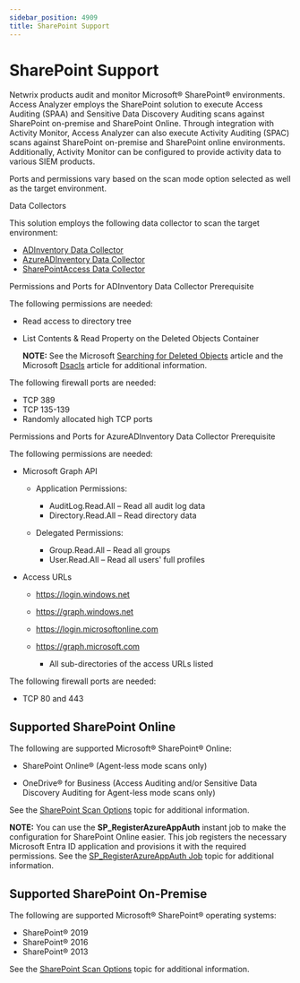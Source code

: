 ```yaml
---
sidebar_position: 4909
title: SharePoint Support
---
```


# SharePoint Support

Netwrix products audit and monitor Microsoft® SharePoint® environments. Access Analyzer employs the SharePoint solution to execute Access Auditing (SPAA) and Sensitive Data Discovery Auditing scans against SharePoint on-premise and SharePoint Online. Through integration with Activity Monitor, Access Analyzer can also execute Activity Auditing (SPAC) scans against SharePoint on-premise and SharePoint online environments. Additionally, Activity Monitor can be configured to provide activity data to various SIEM products.

Ports and permissions vary based on the scan mode option selected as well as the target environment.

Data Collectors

This solution employs the following data collector to scan the target environment:

* [ADInventory Data Collector](../../Admin/DataCollector/ADInventory/Overview "ADInventory Data Collector")
* [AzureADInventory Data Collector](../../Admin/DataCollector/AzureADInventory/Overview "AzureADInventory Data Collector")
* [SharePointAccess Data Collector](../../Admin/DataCollector/SPAA/Overview "SharePointAccess Data Collector")

Permissions and Ports for ADInventory Data Collector Prerequisite

The following permissions are needed:

* Read access to directory tree
* List Contents & Read Property on the Deleted Objects Container

  **NOTE:** See the Microsoft [Searching for Deleted Objects](https://technet.microsoft.com/en-us/library/cc978013.aspx "Opens the Searching for Deleted Objects article in a new window") article and the Microsoft [Dsacls](https://technet.microsoft.com/en-us/library/cc771151(v=ws.11).aspx "Opens the Dsacls article in a new window") article for additional information.

The following firewall ports are needed:

* TCP 389
* TCP 135-139
* Randomly allocated high TCP ports

Permissions and Ports for AzureADInventory Data Collector Prerequisite

The following permissions are needed:

* Microsoft Graph API

  * Application Permissions:

    * AuditLog.Read.All – Read all audit log data
    * Directory.Read.All – Read directory data
  * Delegated Permissions:

    * Group.Read.All – Read all groups
    * User.Read.All – Read all users' full profiles
* Access URLs

  * https://login.windows.net
  * https://graph.windows.net
  * https://login.microsoftonline.com
  * https://graph.microsoft.com

    * All sub-directories of the access URLs listed

The following firewall ports are needed:

* TCP 80 and 443

## Supported SharePoint Online

The following are supported Microsoft® SharePoint® Online:

* SharePoint Online® (Agent-less mode scans only)

* OneDrive® for Business (Access Auditing and/or Sensitive Data Discovery Auditing for Agent-less mode scans only)

See the [SharePoint Scan Options](../Solutions/SharePoint/ScanOptions "SharePoint Scan Options") topic for additional information.

**NOTE:** You can use the **SP\_RegisterAzureAppAuth** instant job to make the configuration for SharePoint Online easier. This job registers the necessary Microsoft Entra ID application and provisions it with the required permissions. See the [SP\_RegisterAzureAppAuth Job](../../Admin/Jobs/InstantJobs/SP_RegisterAzureAppAuth "SP_RegisterAzureAppAuth Job") topic for additional information.

## Supported SharePoint On-Premise

The following are supported Microsoft® SharePoint® operating systems:

* SharePoint® 2019
* SharePoint® 2016
* SharePoint® 2013

See the [SharePoint Scan Options](../Solutions/SharePoint/ScanOptions "SharePoint Scan Options") topic for additional information.